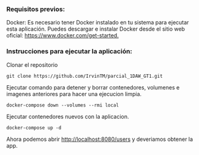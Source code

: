 ### Requisitos previos:
Docker: Es necesario tener Docker instalado en tu sistema para ejecutar esta aplicación. Puedes descargar e instalar Docker desde el sitio web oficial: <https://www.docker.com/get-started.>

### Instrucciones para ejecutar la aplicación:

 Clonar el repositorio

```git clone https://github.com/IrvinTM/parcial_1DAW_GT1.git```

Ejecutar comando para detener y borrar contenedores, volumenes e imagenes anteriores para hacer una ejecucion limpia.

```docker-compose down --volumes --rmi local```

Ejecutar contenedores nuevos con la aplicacion.

```docker-compose up -d```

Ahora podemos abrir <http://localhost:8080/users> y deveriamos obtener la app.
